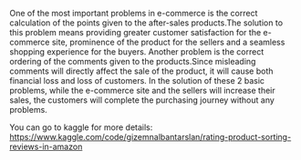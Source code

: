 One of the most important problems in e-commerce is the correct calculation of the points given to the after-sales products.The solution to this problem means providing greater customer satisfaction for the e-commerce site, prominence of the product for the sellers and a seamless shopping experience for the buyers. Another problem is the correct ordering of the comments given to the products.Since misleading comments will directly affect the sale of the product, it will cause both financial loss and loss of customers. In the solution of these 2 basic problems, while the e-commerce site and the sellers will increase their sales, the customers will complete the purchasing journey without any problems.

You can go to kaggle for more details: https://www.kaggle.com/code/gizemnalbantarslan/rating-product-sorting-reviews-in-amazon
